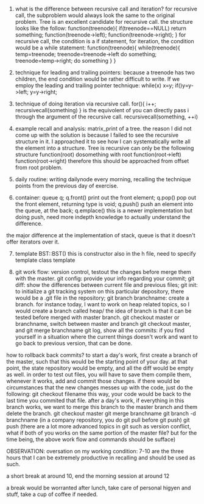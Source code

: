 1. what is the difference between recursive call and iteration?
for recursive call, the subproblem would always look the same to the original problem. Tree is an excellent candidate for recursive call. the structure looks like the follow:
function(treenode){
if(treenode==NULL) return something;
function(treenode->left);
function(treenode->right);
}
for recursive call, the condition is a if statement, for iteration, the condition would be a while statement:
function(treenode){
while(treenode){
temp=treenode;
treenode=treenode->left
do something;
treenode=temp->right;
do something
}
}

2. technique for leading and trailing pointers:
because a treenode has two children, the end condition would be rather difficult to write. If we employ the leading and trailing pointer technique:
while(x)
x=y;
if()y=y->left;
y=y->right;

3. technique of doing iteration via recursive call.
for(){
i++;
recursivecall(something)
}
is the equivolent of 
you can directly pass i through the argument of the recursive call.
recursivecall(something, ++i)

4. example recall and analysis:
matrix_print of a tree. the reason I did not come up with the solution is because I failed to see the recursive structure in it. I approached it to see how I can systematically write all the element into a structure. Tree is recursive can only be the following structure
function(root)
dosomething with root
function(root->left)
function(root->right)
therefore this should be approached from offset from root problem.

5. daily routine: 
writing dailynode every morning, recalling the technique points from the previous day of exercise.

6. container:
queue q;
q.front() print out the front element;
q.pop() pop out the front element, returning type is void;
q.push() push an element into the queue, at the back;
q.emplace() this is a newer implementation but doing push, need more indepth knowledge to actually understand the difference.

the major difference at the implementation of stack, queue is that it doesn't offer iterators over it.

7. template<typename T>
BST<T>::BST() this is constructor
also in the h file, need to specify
template  class<int>
template

8. git work flow:
version control, testout the changes before merge them with the master.
git config: provide your info regarding your commit;
git diff: show the differences between current file and previous files;
git init: to initialize a git tracking system on this particular depository, there would be a .git file in the repository;
git branch branchname: create a branch. for instance today, I want to work on heap related topics, so I would create a branch called heap/ the idea of branch is that it can be tested before merged with master branch.
git checkout master or branchname, switch between master and branch
git checkout master, and git merge branchname
git log, show all the commits: if you find yourself in a situation where the current things doesn't work and want to go back to previous version, that can be done.

how to rollback back commits?
to start a day's work, first create a branch of the master, such that this would be the starting point of your day.
at that point, the state repository would be empty, and all the diff would be empty as well.
in order to test out files, you will have to save them compile them, whenever it works, add and commit those changes.
if there would be circumstances that the new changes messes up with the code, just do the following:
git checkout filename
this way, your code would be back to the last time you commited that file.
after a day's work, if everything in this branch works, we want to merge this branch to the master branch and them delete the branch.
git checkout master
git merge branchname
git branch -d branchname
(in a company repository, you do git pull before git push)
git push
(there are a lot more advanced topics in git such as version conflict, what if both of you works on the same portion of the master file? but for the time being, the above work flow and commands should be sufface)


OBSERVATION:
oversation on my working condition: 
7-10 are the three hours that I can be extremely productive in recalling and should be used as such.

a short break at around 10, 
end the morning session at around 12

a break would be worranted after lunch, take care of personal higyen and stuff, take a cup of coffee if needed.























